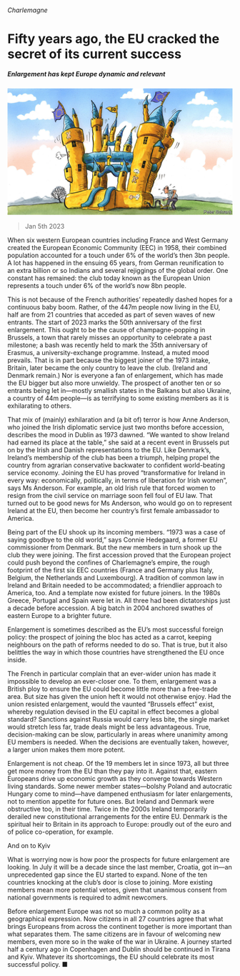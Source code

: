 ###### Charlemagne

# Fifty years ago, the EU cracked the secret of its current success 

##### Enlargement has kept Europe dynamic and relevant 

![image](images/20230107_EUD000.jpg) 

> Jan 5th 2023 

When six western European countries including France and West Germany created the European Economic Community (EEC) in 1958, their combined population accounted for a touch under 6% of the world’s then 3bn people. A lot has happened in the ensuing 65 years, from German reunification to an extra billion or so Indians and several rejiggings of the global order. One constant has remained: the club today known as the European Union represents a touch under 6% of the world’s now 8bn people.

This is not because of the French authorities’ repeatedly dashed hopes for a continuous baby boom. Rather, of the 447m people now living in the EU, half are from 21 countries that acceded as part of seven waves of new entrants. The start of 2023 marks the 50th anniversary of the first enlargement. This ought to be the cause of champagne-popping in Brussels, a town that rarely misses an opportunity to celebrate a past milestone; a bash was recently held to mark the 35th anniversary of Erasmus, a university-exchange programme. Instead, a muted mood prevails. That is in part because the biggest joiner of the 1973 intake, Britain, later became the only country to leave the club. (Ireland and Denmark remain.) Nor is everyone a fan of enlargement, which has made the EU bigger but also more unwieldy. The prospect of another ten or so entrants being let in—mostly smallish states in the Balkans but also Ukraine, a country of 44m people—is as terrifying to some existing members as it is exhilarating to others.

That mix of (mainly) exhilaration and (a bit of) terror is how Anne Anderson, who joined the Irish diplomatic service just two months before accession, describes the mood in Dublin as 1973 dawned. “We wanted to show Ireland had earned its place at the table,” she said at a recent event in Brussels put on by the Irish and Danish representations to the EU. Like Denmark’s, Ireland’s membership of the club has been a triumph, helping propel the country from agrarian conservative backwater to confident world-beating service economy. Joining the EU has proved “transformative for Ireland in every way: economically, politically, in terms of liberation for Irish women”, says Ms Anderson. For example, an old Irish rule that forced women to resign from the civil service on marriage soon fell foul of EU law. That turned out to be good news for Ms Anderson, who would go on to represent Ireland at the EU, then become her country’s first female ambassador to America. 

Being part of the EU shook up its incoming members. “1973 was a case of saying goodbye to the old world,” says Connie Hedegaard, a former EU commissioner from Denmark. But the new members in turn shook up the club they were joining. The first accession proved that the European project could push beyond the confines of Charlemagne’s empire, the rough footprint of the first six EEC countries (France and Germany plus Italy, Belgium, the Netherlands and Luxembourg). A tradition of common law in Ireland and Britain needed to be accommodated; a friendlier approach to America, too. And a template now existed for future joiners. In the 1980s Greece, Portugal and Spain were let in. All three had been dictatorships just a decade before accession. A big batch in 2004 anchored swathes of eastern Europe to a brighter future. 

Enlargement is sometimes described as the EU’s most successful foreign policy: the prospect of joining the bloc has acted as a carrot, keeping neighbours on the path of reforms needed to do so. That is true, but it also belittles the way in which those countries have strengthened the EU once inside. 

The French in particular complain that an ever-wider union has made it impossible to develop an ever-closer one. To them, enlargement was a British ploy to ensure the EU could become little more than a free-trade area. But size has given the union heft it would not otherwise enjoy. Had the union resisted enlargement, would the vaunted “Brussels effect” exist, whereby regulation devised in the EU capital in effect becomes a global standard? Sanctions against Russia would carry less bite, the single market would stretch less far, trade deals might be less advantageous. True, decision-making can be slow, particularly in areas where unanimity among EU members is needed. When the decisions are eventually taken, however, a larger union makes them more potent. 

Enlargement is not cheap. Of the 19 members let in since 1973, all but three get more money from the EU than they pay into it. Against that, eastern Europeans drive up economic growth as they converge towards Western living standards. Some newer member states—bolshy Poland and autocratic Hungary come to mind—have dampened enthusiasm for later enlargements, not to mention appetite for future ones. But Ireland and Denmark were obstructive too, in their time. Twice in the 2000s Ireland temporarily derailed new constitutional arrangements for the entire EU. Denmark is the spiritual heir to Britain in its approach to Europe: proudly out of the euro and of police co-operation, for example. 

And on to Kyiv

What is worrying now is how poor the prospects for future enlargement are looking. In July it will be a decade since the last member, Croatia, got in—an unprecedented gap since the EU started to expand. None of the ten countries knocking at the club’s door is close to joining. More existing members mean more potential vetoes, given that unanimous consent from national governments is required to admit newcomers. 

Before enlargement Europe was not so much a common polity as a geographical expression. Now citizens in all 27 countries agree that what brings Europeans from across the continent together is more important than what separates them. The same citizens are in favour of welcoming new members, even more so in the wake of the war in Ukraine. A journey started half a century ago in Copenhagen and Dublin should be continued in Tirana and Kyiv. Whatever its shortcomings, the EU should celebrate its most successful policy. ■





